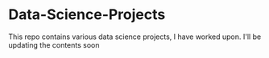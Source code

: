 # Data-Science-Projects
This repo contains various data science projects, I have worked upon. I'll be updating the contents soon
